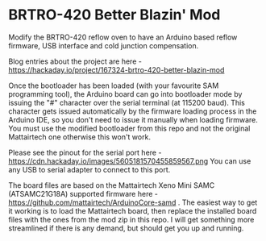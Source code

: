 # BRTRO-420 Better Blazin' Mod

Modify the BRTRO-420 reflow oven to have an Arduino based reflow firmware, USB interface and cold junction compensation.

Blog entries about the project are here - https://hackaday.io/project/167324-brtro-420-better-blazin-mod

Once the bootloader has been loaded (with your favourite SAM programming tool), the Arduino board can go into bootloader mode by issuing the "#" character over the serial terminal (at 115200 baud). This character gets issued automatically by the firmware loading process in the Arduino IDE, so you don't need to issue it manually when loading firmware. You must use the modified bootloader from this repo and not the original Mattairtech one otherwise this won't work.

Please see the pinout for the serial port here - https://cdn.hackaday.io/images/5605181570455859567.png
You can use any USB to serial adapter to connect to this port.

The board files are based on the Mattairtech Xeno Mini SAMC (ATSAMC21G18A) supported firmware here - https://github.com/mattairtech/ArduinoCore-samd . The easiest way to get it working is to load the Mattairtech board, then replace the installed board files with the ones from the mod zip in this repo. I will get something more streamlined if there is any demand, but should get you up and running.
